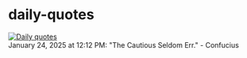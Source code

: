 # daily-quotes
[![Daily quotes](https://github.com/ceepu8/daily-quotes/actions/workflows/daily-quote.yml/badge.svg)](https://github.com/ceepu8/daily-quotes/actions/workflows/daily-quote.yml)<br/>
January 24, 2025 at 12:12 PM: "The Cautious Seldom Err." - Confucius
